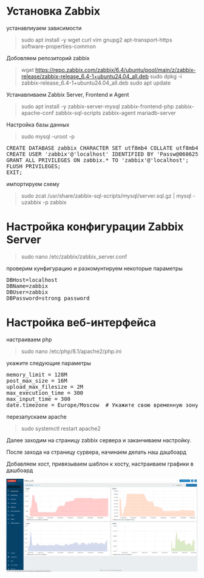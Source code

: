 # Установка Zabbix

устанавлиуаем зависимости

>sudo apt install -y wget curl vim gnupg2 apt-transport-https software-properties-common

Добовляем репозиторий zabbix 

>wget https://repo.zabbix.com/zabbix/6.4/ubuntu/pool/main/z/zabbix-release/zabbix-release_6.4-1+ubuntu24.04_all.deb
>sudo dpkg -i zabbix-release_6.4-1+ubuntu24.04_all.deb
>sudo apt update

Устанавливаем Zabbix Server, Frontend и Agent

>sudo apt install -y zabbix-server-mysql zabbix-frontend-php zabbix-apache-conf zabbix-sql-scripts zabbix-agent mariadb-server

Настройка базы данных

>sudo mysql -uroot -p

<pre>CREATE DATABASE zabbix CHARACTER SET utf8mb4 COLLATE utf8mb4_bin;
CREATE USER 'zabbix'@'localhost' IDENTIFIED BY 'Passw@060625';
GRANT ALL PRIVILEGES ON zabbix.* TO 'zabbix'@'localhost';
FLUSH PRIVILEGES;
EXIT;</pre>

импортируем схему

>sudo zcat /usr/share/zabbix-sql-scripts/mysql/server.sql.gz | mysql -uzabbix -p zabbix

# Настройка конфигурации Zabbix Server

>sudo nano /etc/zabbix/zabbix_server.conf

проверим кунфигурацию и разкомунтируем некоторые параметры

<pre>DBHost=localhost
DBName=zabbix
DBUser=zabbix
DBPassword=strong_password</pre>

# Настройка веб-интерфейса

настраиваем php

>sudo nano /etc/php/8.1/apache2/php.ini

укажите следующие параметры

<pre>memory_limit = 128M
post_max_size = 16M
upload_max_filesize = 2M
max_execution_time = 300
max_input_time = 300
date.timezone = Europe/Moscow  # Укажите свою временную зону</pre>

перезапускаем apache

>sudo systemctl restart apache2

Далее заходим на страницу zabbix сервера и заканчиваем настройку.

После захода на страницу сурвера, начинаем делать наш дашбоард

Добавляем хост, привязываем шаблон к хосту, настраиваем графики в дашбоард

![alt text](<Снимок экрана от 2025-06-06 16-04-30.png>)
